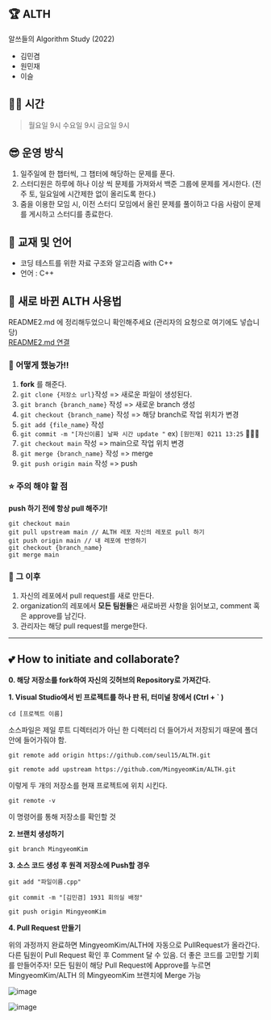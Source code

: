 ## 🏆 ALTH
알쓰들의 Algorithm Study (2022)

- 김민겸
- 원민재
- 이슬

## 👩‍💻 시간

> 월요일 9시
> 수요일 9시 
> 금요일 9시


## 😎 운영 방식

1. 일주일에 한 챕터씩, 그 챕터에 해당하는 문제를 푼다. 
2. 스터디원은 하루에 하나 이상 씩 문제를 가져와서 백준 그룹에 문제를 게시한다. (전주 토, 일요일에 시간제한 없이 올리도록 한다.)
3. 줌을 이용한 모임 시, 이전 스터디 모임에서 올린 문제를 풀이하고 다음 사람이 문제를 게시하고 스터디를 종료한다. 

## 📕 교재 및 언어

- 코딩 테스트를 위한 자료 구조와 알고리즘 with C++
- 언어 : C++

## 👀 새로 바뀐 ALTH 사용법
README2.md 에 정리해두었으니 확인해주세요 (관리자의 요청으로 여기에도 넣습니당)     
[README2.md 연결](https://github.com/m2nja201/ALTH-1/blob/96bad69512aa5b5f870d580cadb366dc00c60227/README2.md)    
### 📣 어떻게 했능가!!
1. **fork** 를 해준다.
2. ``` git clone {저장소 url} ```작성 => 새로운 파일이 생성된다.
3. ``` git branch {branch_name} ``` 작성 => 새로운 branch 생성
4. ``` git checkout {branch_name} ``` 작성 => 해당 branch로 작업 위치가 변경
5. ``` git add {file_name} ``` 작성
6. ``` git commit -m "[자신이름] 날짜 시간 update " ```   ex) ```[원민재] 0211 13:25```  📌📌📌
7. ``` git checkout main ``` 작성 => main으로 작업 위치 변경
8. ``` git merge {branch_name} ``` 작성 => merge
9. ``` git push origin main ``` 작성 => push

### ⭐ 주의 해야 할 점
**push 하기 전에 항상 pull 해주기!**
```
git checkout main
git pull upstream main // ALTH 레포 자신의 레포로 pull 하기
git push origin main // 내 레포에 반영하기
git checkout {branch_name}
git merge main
```
### 💬 그 이후
1. 자신의 레포에서 pull request를 새로 만든다.
2. organization의 레포에서 **모든 팀원들**은 새로바뀐 사항을 읽어보고, comment 혹은 approve를 남긴다.
3. 관리자는 해당 pull request를 merge한다.

---

## 💕 How to initiate and collaborate?

**0. 해당 저장소를 fork하여 자신의 깃허브의 Repository로 가져간다.**

**1. Visual Studio에서 빈 프로젝트를 하나 판 뒤, 터미널 창에서 (Ctrl + ` )**

``` cd [프로젝트 이름] ```

소스파일은 제일 루트 디렉터리가 아닌 한 디렉터리 더 들어가서 저장되기 때문에 폴더 안에 들어가줘야 함.

```
git remote add origin https://github.com/seul15/ALTH.git

git remote add upstream https://github.com/MingyeomKim/ALTH.git
```

이렇게 두 개의 저장소를 현재 프로젝트에 위치 시킨다. 

``` git remote -v ```

이 명령어를 통해 저장소를 확인할 것


**2. 브랜치 생성하기**

```
git branch MingyeomKim
```


**3. 소스 코드 생성 후 원격 저장소에 Push할 경우**

```
git add "파일이름.cpp"

git commit -m "[김민겸] 1931 회의실 배정"

git push origin MingyeomKim
```

**4. Pull Request 만들기**

위의 과정까지 완료하면 MingyeomKim/ALTH에 자동으로 PullRequest가 올라간다. 
다른 팀원이 Pull Request 확인 후 Comment 달 수 있음. 더 좋은 코드를 고민할 기회를 만들어주자!
모든 팀원이 해당 Pull Request에 Approve를 누르면 MingyeomKim/ALTH 의 MingyeomKim 브랜치에 Merge 가능

![image](https://user-images.githubusercontent.com/67851124/151692409-a1ba2114-e40e-4cfc-8d17-9c1313bba3f1.png)



![image](https://user-images.githubusercontent.com/67851124/151692819-7963470b-0b2d-4341-857d-c0240d1f06f4.png)
